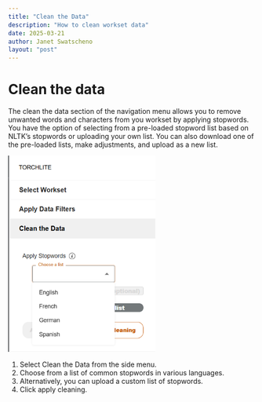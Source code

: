 ```yaml
---
title: "Clean the Data"
description: "How to clean workset data"
date: 2025-03-21
author: Janet Swatscheno
layout: "post"
---
```

# Clean the data
The clean the data section of the navigation menu allows you to remove unwanted words and characters from you workset by applying stopwords. You have the option of selecting from a pre-loaded stopword list based on NLTK’s stopwords or uploading your own list. You can also download one of the pre-loaded lists, make adjustments, and upload as a new list.

<img src="images/cleandata1.png" alt="select workset" width="300"/>

1.	Select Clean the Data from the side menu.
2.	Choose from a list of common stopwords in various languages.
3.	Alternatively, you can upload a custom list of stopwords.
4.	Click apply cleaning.
